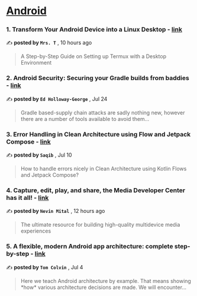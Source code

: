 
<h1><a href=https://medium.com/tag/android/recommended target="_blank" rel="noopener noreferrer">Android</a></h1>
<h3>1. Transform Your Android Device into a Linux Desktop - <a href=https://medium.com/@mrs-t/transform-your-android-device-into-a-linux-desktop-110a3d084ac6?source=tag_recommended_feed---------0-84----------android----------af503b28_5edc_438a_8921_36511605f685------- target="_blank" rel="noopener noreferrer">link</a></h3>

✍️ **posted by `Mrs. T`** <date> , 10 hours ago</date>

<blockquote>A Step-by-Step Guide on Setting up Termux with a Desktop Environment</blockquote>

<h3>2. Android Security: Securing your Gradle builds from baddies - <a href=https://medium.com/proandroiddev/android-security-securing-your-gradle-builds-from-baddies-1dc30e1acf30?source=tag_recommended_feed---------1-107----------android----------af503b28_5edc_438a_8921_36511605f685------- target="_blank" rel="noopener noreferrer">link</a></h3>

✍️ **posted by `Ed Holloway-George`** <date> , Jul 24</date>

<blockquote>Gradle based-supply chain attacks are sadly nothing new, however there are a number of tools available to avoid them…</blockquote>

<h3>3. Error Handling in Clean Architecture using Flow and Jetpack Compose - <a href=https://medium.com/gitconnected/error-handling-in-clean-architecture-using-flow-and-jetpack-compose-b39c729a68eb?source=tag_recommended_feed---------2-85----------android----------af503b28_5edc_438a_8921_36511605f685------- target="_blank" rel="noopener noreferrer">link</a></h3>

✍️ **posted by `Saqib`** <date> , Jul 10</date>

<blockquote>How to handle errors nicely in Clean Architecture using Kotlin Flows and Jetpack Compose?</blockquote>

<h3>4. Capture, edit, play, and share, the Media Developer Center has it all! - <a href=https://medium.com/androiddevelopers/capture-edit-play-and-share-the-media-developer-center-has-it-all-1223ca07ea9c?source=tag_recommended_feed---------3-84----------android----------af503b28_5edc_438a_8921_36511605f685------- target="_blank" rel="noopener noreferrer">link</a></h3>

✍️ **posted by `Nevin Mital`** <date> , 12 hours ago</date>

<blockquote>The ultimate resource for building high-quality multidevice media experiences</blockquote>

<h3>5. A flexible, modern Android app architecture: complete step-by-step - <a href=https://medium.com/proandroiddev/a-flexible-modern-android-app-architecture-complete-step-by-step-d76901e29993?source=tag_recommended_feed---------4-107----------android----------af503b28_5edc_438a_8921_36511605f685------- target="_blank" rel="noopener noreferrer">link</a></h3>

✍️ **posted by `Tom Colvin`** <date> , Jul 4</date>

<blockquote>Here we teach Android architecture by example. That means showing *how* various architecture decisions are made. We will encounter…</blockquote>


